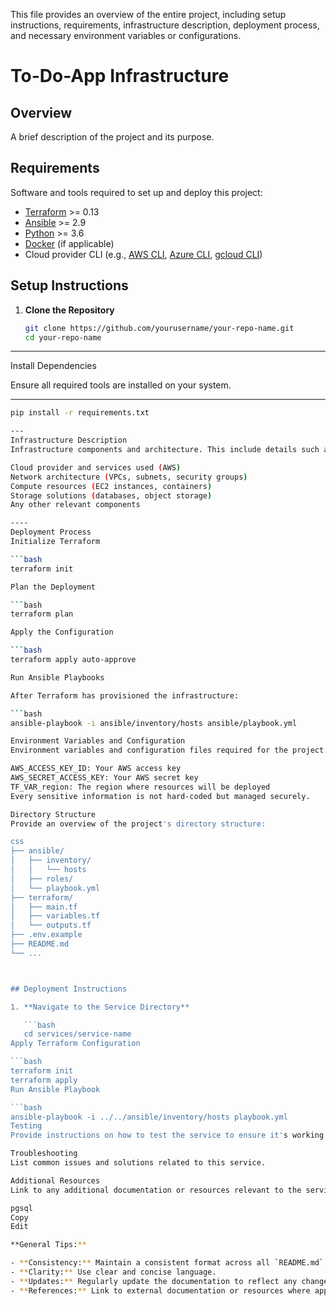 This file provides an overview of the entire project, including setup instructions, requirements, infrastructure description, deployment process, and necessary environment variables or configurations.

# To-Do-App Infrastructure

## Overview

A brief description of the project and its purpose.

## Requirements

Software and tools required to set up and deploy this project:

- [Terraform](https://www.terraform.io/downloads.html) >= 0.13
- [Ansible](https://docs.ansible.com/ansible/latest/installation_guide/intro_installation.html) >= 2.9
- [Python](https://www.python.org/downloads/) >= 3.6
- [Docker](https://docs.docker.com/get-docker/) (if applicable)
- Cloud provider CLI (e.g., [AWS CLI](https://aws.amazon.com/cli/), [Azure CLI](https://docs.microsoft.com/en-us/cli/azure/install-azure-cli), [gcloud CLI](https://cloud.google.com/sdk/docs/install))

## Setup Instructions

1. **Clone the Repository**

   ```bash
   git clone https://github.com/yourusername/your-repo-name.git
   cd your-repo-name

---
Install Dependencies

Ensure all required tools are installed on your system. 

---

```bash
pip install -r requirements.txt

---
Infrastructure Description
Infrastructure components and architecture. This include details such as:

Cloud provider and services used (AWS)
Network architecture (VPCs, subnets, security groups)
Compute resources (EC2 instances, containers)
Storage solutions (databases, object storage)
Any other relevant components

----
Deployment Process
Initialize Terraform

```bash
terraform init

Plan the Deployment

```bash
terraform plan

Apply the Configuration

```bash
terraform apply auto-approve

Run Ansible Playbooks

After Terraform has provisioned the infrastructure:

```bash
ansible-playbook -i ansible/inventory/hosts ansible/playbook.yml

Environment Variables and Configuration
Environment variables and configuration files required for the project. 

AWS_ACCESS_KEY_ID: Your AWS access key
AWS_SECRET_ACCESS_KEY: Your AWS secret key
TF_VAR_region: The region where resources will be deployed
Every sensitive information is not hard-coded but managed securely.

Directory Structure
Provide an overview of the project's directory structure:

css
├── ansible/
│   ├── inventory/
│   │   └── hosts
│   ├── roles/
│   └── playbook.yml
├── terraform/
│   ├── main.tf
│   ├── variables.tf
│   └── outputs.tf
├── .env.example
├── README.md
└── ...



## Deployment Instructions

1. **Navigate to the Service Directory**

   ```bash
   cd services/service-name
Apply Terraform Configuration

```bash
terraform init
terraform apply
Run Ansible Playbook

```bash
ansible-playbook -i ../../ansible/inventory/hosts playbook.yml
Testing
Provide instructions on how to test the service to ensure it's working correctly.

Troubleshooting
List common issues and solutions related to this service.

Additional Resources
Link to any additional documentation or resources relevant to the service.

pgsql
Copy
Edit

**General Tips:**

- **Consistency:** Maintain a consistent format across all `README.md` files.
- **Clarity:** Use clear and concise language.
- **Updates:** Regularly update the documentation to reflect any changes in the infrastructure or deployment process.
- **References:** Link to external documentation or resources where applicable.
